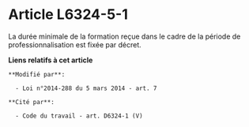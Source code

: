 # Article L6324-5-1

La durée minimale de la formation reçue dans le cadre de la période de professionnalisation est fixée par décret.

**Liens relatifs à cet article**

	**Modifié par**:

	  - Loi n°2014-288 du 5 mars 2014 - art. 7

	**Cité par**:

	  - Code du travail - art. D6324-1 (V)
